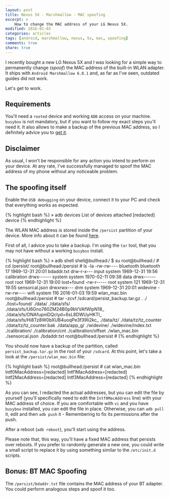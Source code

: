 ```yaml
---
layout: post
title: Nexus 5X - Marshmallow - MAC spoofing
excerpt: >
    How to change the MAC address of your LG Nexus 5X.
modified: 2016-01-03
categories: articles
tags: [android, marshmallow, nexus, 5x, mac, spoofing]
comments: true
share: true
---
```


I recently bought a new LG Nexus 5X and I was looking for a simple way to permanently change (*spoof*) the MAC address of the built-in WLAN adapter.
It ships with `Android Marshmallow 6.0.1` and, as far as I've seen, outdated guides did not work.

Let's get to work.

## Requirements

You'll need a `rooted` device and working `ADB` access on your machine.
`busybox` is not mandatory, but if you want to follow my exact steps you'll need it.
It also allows to make a backup of the previous MAC address, so I definitely advice you to [get it](https://play.google.com/store/apps/details?id=stericson.busybox&hl=it).

## Disclaimer
As usual, I won't be responsible for any action you intend to perform on your device.
At any rate, I've successfully managed to spoof the MAC address of my phone without any noticeable problem.

## The spoofing itself

Enable the `USB debugging` on your device, connect it to your PC and check that everything works as expected.

{% highlight bash %}
» adb devices
List of devices attached
[redacted]	device
{% endhighlight %}

The WLAN MAC address is stored inside the `/persist` partition of your device.
More info about it can be found [here](http://forum.xda-developers.com/google-nexus-5/general/guide-to-fix-persist-partition-t2821576).

First of all, I advice you to take a backup.
I'm using the `tar` tool, that you may not have without a working `busybox` install.

{% highlight bash %}
» adb shell
shell@bullhead:/ $ su
root@bullhead:/ # cd /persist/
root@bullhead:/persist # ls -la
-rw-rw---- bluetooth bluetooth       17 1969-12-31 20:01 bdaddr.txt
drw-r-x--- input    system            1969-12-31 19:56 calibration
drwx------ system   system            1970-02-11 09:38 data
drwx------ root     root              1969-12-31 19:00 lost+found
-rw-r----- root     system        121 1969-12-31 19:55 sensorcal.json
drwxrwx--- drm      system            1969-12-31 20:01 widevine
-rw-rw---- wifi     system        116 2016-01-03 19:59 wlan_mac.bin
root@bullhead:/persist # tar -zcvf /sdcard/persist_backup.tar.gz .
./
./lost+found/
./data/
./data/sfs/
./data/sfs/U6Gno760ZM24B0p9bVVAfWlpN18_
./data/sfs/ONAfupniDQclyd+6sL8DWUyHKTI_
./data/sfs/Hi8Tz8W0bXUB4uoqPe3f39li2kc_
./data/tz/
./data/tz/tz_counter
./data/tz/tz_counter.bak
./data/app_g/
./widevine/
./widevine/index.txt
./calibration/
./calibration/cnt
./calibration/offset
./wlan_mac.bin
./sensorcal.json
./bdaddr.txt
root@bullhead:/persist #
{% endhighlight %}

You should now have a backup of the partition, called `persist_backup.tar.gz` in the root of your `/sdcard`.
At this point, let's take a look at the `/persist/wlan_mac.bin` file:

{% highlight bash %}
root@bullhead:/persist # cat wlan_mac.bin
Intf0MacAddress=[redacted]
Intf1MacAddress=[redacted]
Intf2MacAddress=[redacted]
Intf3MacAddress=[redacted]
{% endhighlight %}

As you can see, I redacted the actual addresses, but you can edit the file by yourself (you'll specifically need to edit the `Intf0MacAddress` line) with your MAC address of choice.
If you are comfortable with `vi` and you have `busybox` installed, you can edit the file in place.
Otherwise, you can `adb pull` it, edit and then `adb push` it - Remembering to fix its permissions after the push.

After a reboot (`adb reboot`), you'll start using the address.

Please note that, this way, you'll have a fixed MAC address that persists over reboots.
If you prefer to randomly generate a new one, you could write a small script to replace it by using something similar to the `/etc/init.d` scripts.

## Bonus: BT MAC Spoofing

The `/persist/bdaddr.txt` file contains the MAC address of your BT adapter.
You could perform analogous steps and spoof it too.
